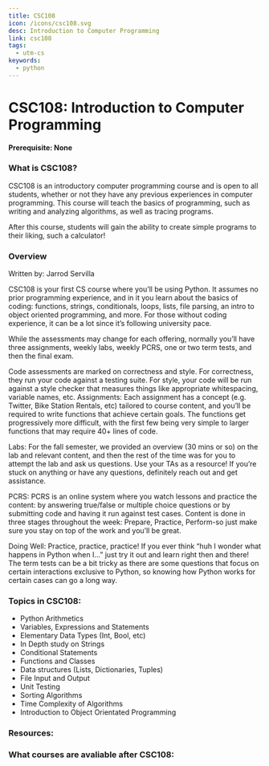 ```yaml
---
title: CSC108
icon: /icons/csc108.svg
desc: Introduction to Computer Programming
link: csc108
tags:
  - utm-cs
keywords:
  - python
---
```


# CSC108: Introduction to Computer Programming

#### Prerequisite: None

<grid-1-x-2 title="Fall 2020 Class Website" img-src="https://i.imgur.com/mthOVtT.png" link="https://mcs.utm.utoronto.ca/~108/index.shtml" desc="All credits to Michael Liut" button="Check it out!"></grid-1-x-2>

<ExamText class-code="CSC108"></ExamText>

### What is CSC108?

CSC108 is an introductory computer programming course and is open to all
students, whether or not they have any previous experiences in computer
programming. This course will teach the basics of programming, such as writing
and analyzing algorithms, as well as tracing programs.

After this course, students will gain the ability to create simple programs to
their liking, such a calculator!

### Overview

Written by: Jarrod Servilla

CSC108 is your first CS course where you’ll be using Python. It assumes no prior
programming experience, and in it you learn about the basics of coding:
functions, strings, conditionals, loops, lists, file parsing, an intro to object
oriented programming, and more. For those without coding experience, it can be a
lot since it’s following university pace.

While the assessments may change for each offering, normally you’ll have three
assignments, weekly labs, weekly PCRS, one or two term tests, and then the final
exam.

Code assessments are marked on correctness and style. For correctness, they run
your code against a testing suite. For style, your code will be run against a
style checker that measures things like appropriate whitespacing, variable
names, etc. Assignments: Each assignment has a concept (e.g. Twitter, Bike
Station Rentals, etc) tailored to course content, and you’ll be required to
write functions that achieve certain goals. The functions get progressively more
difficult, with the first few being very simple to larger functions that may
require 40+ lines of code.

Labs: For the fall semester, we provided an overview (30 mins or so) on the lab
and relevant content, and then the rest of the time was for you to attempt the
lab and ask us questions. Use your TAs as a resource! If you’re stuck on
anything or have any questions, definitely reach out and get assistance.

PCRS: PCRS is an online system where you watch lessons and practice the content:
by answering true/false or multiple choice questions or by submitting code and
having it run against test cases. Content is done in three stages throughout the
week: Prepare, Practice, Perform-so just make sure you stay on top of the work
and you’ll be great.

Doing Well: Practice, practice, practice! If you ever think “huh I wonder what
happens in Python when I…” just try it out and learn right then and there! The
term tests can be a bit tricky as there are some questions that focus on certain
interactions exclusive to Python, so knowing how Python works for certain cases
can go a long way.

### Topics in CSC108:

- Python Arithmetics
- Variables, Expressions and Statements
- Elementary Data Types (Int, Bool, etc)
- In Depth study on Strings
- Conditional Statements
- Functions and Classes
- Data structures (Lists, Dictionaries, Tuples)
- File Input and Output
- Unit Testing
- Sorting Algorithms
- Time Complexity of Algorithms
- Introduction to Object Orientated Programming

### Resources:

<grid-1-x-2 title="Beginner Tutorial to Python" :reversed="true" img-src="https://www.freecodecamp.org/news/content/images/2020/07/how-is-python-used-v2.png" link="https://developers.google.com/edu/python" desc="Get a head start on Python with Google for Education!" button="Check it out!"></grid-1-x-2>

<grid-1-x-2 title="Practice makes perfect!" img-src="https://ictslab.com/wp-content/uploads/2019/03/d1326ca6cca8038cd115a061b4e2b3bc.png" link="https://developers.google.com/edu/python" desc="Multiple beginner exercises to improve your coding skills" button="Try it out!"></grid-1-x-2>

### What courses are avaliable after CSC108:

<Accordion :data="['CSC148']"></Accordion>
